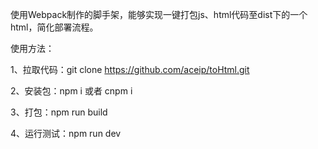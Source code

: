 使用Webpack制作的脚手架，能够实现一键打包js、html代码至dist下的一个html，简化部署流程。

使用方法：

1、拉取代码：git clone https://github.com/aceip/toHtml.git

2、安装包：npm i 或者 cnpm i

3、打包：npm run build

4、运行测试：npm run dev